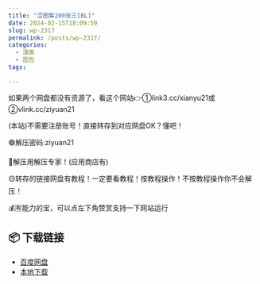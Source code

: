 ```yaml
---
title: "涩图集200张三[BL]"
date: 2024-02-15T18:09:59
slug: wp-2317
permalink: /posts/wp-2317/
categories:
  - 漫画
  - 图包
tags:

---
```


如果两个网盘都没有资源了，看这个网站👉①link3.cc/xianyu21或②vlink.cc/ziyuan21

(本站)不需要注册账号！直接转存到对应网盘OK？懂吧！

🟢解压密码:ziyuan21

🔵解压用解压专家！(应用商店有)

🟡转存的链接网盘有教程！一定要看教程！按教程操作！不按教程操作你不会解压！

💰🈶能力的宝，可以点左下角赞赏支持一下网站运行

## 📦 下载链接
- [百度网盘](https://blziyuan21.com/pay-download/2317?key=e1aff72f2b&down_id=0)
- [本地下载](https://blziyuan21.com/pay-download/2317?key=e1aff72f2b&down_id=1)

